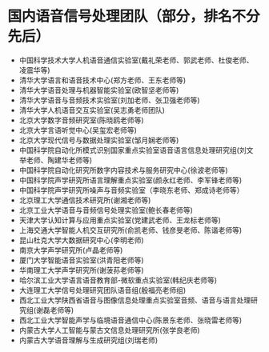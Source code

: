 # 国内语音信号处理团队（部分，排名不分先后）
* 中国科学技术大学人机语音通信实验室(戴礼荣老师、郭武老师、杜俊老师、凌震华等)
* 清华大学语言和语音技术中心(郑方老师、王东老师等)
* 清华大学语音处理与机器智能实验室(欧智坚老师等)
* 清华大学语音与音频技术实验室(刘加老师、张卫强老师等)
* 清华大学人机语音交互实验室(吴志勇老师团队)
* 北京大学数字音频研究室(陈晓鸥老师等)
* 北京大学言语听觉中心(吴玺宏老师等)
* 北京大学现代信号与数据处理实验室(邹月娴老师等)
* 中国科学院自动化所模式识别国家重点实验室语音语言信息处理研究组(刘文举老师、陶建华老师等)
* 中国科学院自动化研究所数字内容技术与服务研究中心(徐波老师等)
* 中国科学院声学研究所语言理解重点实验室(颜永红老师、李军锋老师等)
* 中国科学院声学研究所噪声与音频实验室（李晓东老师、郑成诗老师等）
* 北京理工大学通信技术研究所(谢湘老师等)
* 北京工业大学语音与音频信号处理实验室(鲍长春老师等)
* 天津大学认知计算与应用重点实验室(党建武老师、王龙标老师等)
* 上海交通大学智能人机交互研究所(俞凯老师、钱彦旻老师、陈谐老师等)
* 昆山杜克大学大数据研究中心(李明老师)
* 南京大学声学研究所(卢晶老师等)
* 厦门大学智能语音实验室(洪青阳老师等)
* 华南理工大学声学研究所(谢菠荪老师等)
* 哈尔滨工业大学语言语音教育部-微软重点实验室(韩纪庆老师等)
* 大连理工大学信号处理研究团队语音组(殷福亮老师组)
* 西北工业大学陕西省语音与图像信息处理重点实验室音频、语音与语言处理研究组(谢磊老师等)
* 西北工业大学智能声学与临境语音通信中心(陈景东老师、张晓雷老师等)
* 内蒙古大学人工智能与蒙古文信息处理研究所(张学良老师)
* 内蒙古大学语音理解与生成研究组(刘瑞老师)
